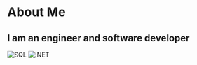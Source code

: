 # About Me

## I am an engineer and software developer


![SQL](https://img.shields.io/badge/-Sql-CC2927?style=for-the-badge&amp;logo=microsoft-sql-server&amp;logoColor=White)
![.NET](https://img.shields.io/badge/-Framework-090909?style=for-the-badge&amp;logo=.net&amp;logoColor=E5D3FF)


<!--
**AstiiCoder/AstiiCoder** is a ✨ _special_ ✨ repository because its `README.md` (this file) appears on your GitHub profile.

Here are some ideas to get you started:

- 🔭 I’m currently working on ...
- 🌱 I’m currently learning ...
- 👯 I’m looking to collaborate on ...
- 🤔 I’m looking for help with ...
- 💬 Ask me about ...
- 📫 How to reach me: ...
- 😄 Pronouns: ...
- ⚡ Fun fact: ...
-->
